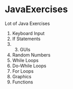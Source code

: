# JavaExercises
Lot of Java Exercises

1. Keyboard Input 
2. If Statements
3. 3. GUIs 
4. Random Numbers 
5. While Loops
6. Do-While Loops 
7. For Loops
8. Graphics 
9. Functions 
